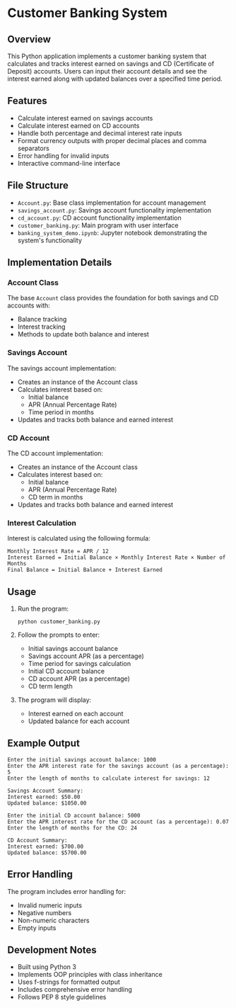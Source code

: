# Customer Banking System

## Overview
This Python application implements a customer banking system that calculates and tracks interest earned on savings and CD (Certificate of Deposit) accounts. Users can input their account details and see the interest earned along with updated balances over a specified time period.

## Features
- Calculate interest earned on savings accounts
- Calculate interest earned on CD accounts
- Handle both percentage and decimal interest rate inputs
- Format currency outputs with proper decimal places and comma separators
- Error handling for invalid inputs
- Interactive command-line interface

## File Structure
- `Account.py`: Base class implementation for account management
- `savings_account.py`: Savings account functionality implementation
- `cd_account.py`: CD account functionality implementation
- `customer_banking.py`: Main program with user interface
- `banking_system_demo.ipynb`: Jupyter notebook demonstrating the system's functionality

## Implementation Details

### Account Class
The base `Account` class provides the foundation for both savings and CD accounts with:
- Balance tracking
- Interest tracking
- Methods to update both balance and interest

### Savings Account
The savings account implementation:
- Creates an instance of the Account class
- Calculates interest based on:
  * Initial balance
  * APR (Annual Percentage Rate)
  * Time period in months
- Updates and tracks both balance and earned interest

### CD Account
The CD account implementation:
- Creates an instance of the Account class
- Calculates interest based on:
  * Initial balance
  * APR (Annual Percentage Rate)
  * CD term in months
- Updates and tracks both balance and earned interest

### Interest Calculation
Interest is calculated using the following formula:
```
Monthly Interest Rate = APR / 12
Interest Earned = Initial Balance × Monthly Interest Rate × Number of Months
Final Balance = Initial Balance + Interest Earned
```

## Usage
1. Run the program:
   ```
   python customer_banking.py
   ```
2. Follow the prompts to enter:
   - Initial savings account balance
   - Savings account APR (as a percentage)
   - Time period for savings calculation
   - Initial CD account balance
   - CD account APR (as a percentage)
   - CD term length

3. The program will display:
   - Interest earned on each account
   - Updated balance for each account

## Example Output
```
Enter the initial savings account balance: 1000
Enter the APR interest rate for the savings account (as a percentage): 5
Enter the length of months to calculate interest for savings: 12

Savings Account Summary:
Interest earned: $50.00
Updated balance: $1050.00

Enter the initial CD account balance: 5000
Enter the APR interest rate for the CD account (as a percentage): 0.07
Enter the length of months for the CD: 24

CD Account Summary:
Interest earned: $700.00
Updated balance: $5700.00
```

## Error Handling
The program includes error handling for:
- Invalid numeric inputs
- Negative numbers
- Non-numeric characters
- Empty inputs

## Development Notes
- Built using Python 3
- Implements OOP principles with class inheritance
- Uses f-strings for formatted output
- Includes comprehensive error handling
- Follows PEP 8 style guidelines
